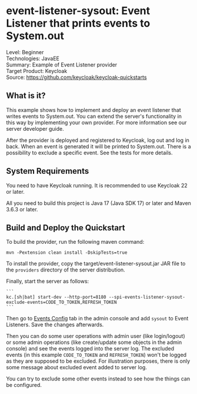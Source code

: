 event-listener-sysout: Event Listener that prints events to System.out
======================================================================

Level: Beginner  
Technologies: JavaEE  
Summary: Example of Event Listener provider  
Target Product: Keycloak  
Source: <https://github.com/keycloak/keycloak-quickstarts>

What is it?
-----------

This example shows how to implement and deploy an event listener that writes events to System.out.
You can extend the server's functionality in this way by implementing your own provider. For more information see our server developer guide.

After the provider is deployed and registered to Keycloak, log out and log in back. When an event is generated it will be printed to System.out.
There is a possibility to exclude a specific event. See the tests for more details.   


System Requirements
-------------------

You need to have <span>Keycloak</span> running. It is recommended to use Keycloak 22 or later.

All you need to build this project is Java 17 (Java SDK 17) or later and Maven 3.6.3 or later.

Build and Deploy the Quickstart
-------------------------------

To build the provider, run the following maven command:

   ````
   mvn -Pextension clean install -DskipTests=true
   ````

To install the provider, copy the target/event-listener-sysout.jar JAR file to the `providers` directory of the server distribution.

Finally, start the server as follows:

    ```
    kc.[sh|bat] start-dev --http-port=8180 --spi-events-listener-sysout-exclude-events=CODE_TO_TOKEN,REFRESH_TOKEN
    ```

Then go to [Events Config](http://localhost:8180/admin/master/console/#/master/realm-settings/events) tab in the admin console and add `sysout` to Event Listeners.
Save the changes afterwards. 

Then you can do some user operations with admin user (like login/logout) or some admin operations (like create/update some objects in the admin console)
and see the events logged into the server log. The excluded events (in this example `CODE_TO_TOKEN` and `REFRESH_TOKEN`) won't be logged as they
are supposed to be excluded. For illustration purposes, there is only some message about excluded event added to server log.

You can try to exclude some other events instead to see how the things can be configured.

